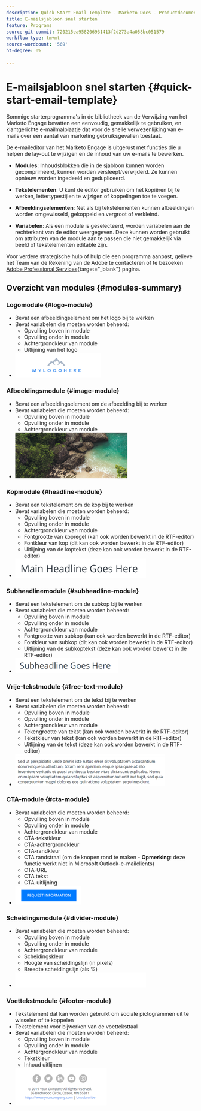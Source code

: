 ```yaml
---
description: Quick Start Email Template - Marketo Docs - Productdocumentatie
title: E-mailsjabloon snel starten
feature: Programs
source-git-commit: 720215ea958206931413f2d273a4a058bc051579
workflow-type: tm+mt
source-wordcount: '569'
ht-degree: 0%

---
```


# E-mailsjabloon snel starten {#quick-start-email-template}

Sommige starterprogramma&#39;s in de bibliotheek van de Verwijzing van het Marketo Engage bevatten een eenvoudig, gemakkelijk te gebruiken, en klantgerichte e-mailmalplaatje dat voor de snelle verwezenlijking van e-mails over een aantal van marketing gebruiksgevallen toestaat.

De e-maileditor van het Marketo Engage is uitgerust met functies die u helpen de lay-out te wijzigen en de inhoud van uw e-mails te bewerken.

* **Modules**: Inhoudsblokken die in de sjabloon kunnen worden gecomprimeerd, kunnen worden versleept/verwijderd. Ze kunnen opnieuw worden ingedeeld en gedupliceerd.

* **Tekstelementen**: U kunt de editor gebruiken om het kopiëren bij te werken, lettertypestijlen te wijzigen of koppelingen toe te voegen.

* **Afbeeldingselementen**: Net als bij tekstelementen kunnen afbeeldingen worden omgewisseld, gekoppeld en vergroot of verkleind.

* **Variabelen**: Als een module is geselecteerd, worden variabelen aan de rechterkant van de editor weergegeven. Deze kunnen worden gebruikt om attributen van de module aan te passen die niet gemakkelijk via beeld of tekstelementen editable zijn.

Voor verdere strategische hulp of hulp die een programma aanpast, gelieve het Team van de Rekening van de Adobe te contacteren of te bezoeken [Adobe Professional Services](https://business.adobe.com/customers/consulting-services/main.html){target="_blank"} pagina.

## Overzicht van modules {#modules-summary}

### Logomodule {#logo-module}

* Bevat een afbeeldingselement om het logo bij te werken
* Bevat variabelen die moeten worden beheerd:
   * Opvulling boven in module
   * Opvulling onder in module
   * Achtergrondkleur van module
   * Uitlijning van het logo
* ![](assets/quick-start-email-template-1.png)

### Afbeeldingsmodule {#image-module}

* Bevat een afbeeldingselement om de afbeelding bij te werken
* Bevat variabelen die moeten worden beheerd:
   * Opvulling boven in module
   * Opvulling onder in module
   * Achtergrondkleur van module
* ![](assets/quick-start-email-template-2.png)

### Kopmodule {#headline-module}

* Bevat een tekstelement om de kop bij te werken
* Bevat variabelen die moeten worden beheerd:
   * Opvulling boven in module
   * Opvulling onder in module
   * Achtergrondkleur van module
   * Fontgrootte van kopregel (kan ook worden bewerkt in de RTF-editor)
   * Fontkleur van kop (dit kan ook worden bewerkt in de RTF-editor)
   * Uitlijning van de koptekst (deze kan ook worden bewerkt in de RTF-editor)
* ![](assets/quick-start-email-template-3.png)

### Subheadlinemodule {#subheadline-module}

* Bevat een tekstelement om de subkop bij te werken
* Bevat variabelen die moeten worden beheerd:
   * Opvulling boven in module
   * Opvulling onder in module
   * Achtergrondkleur van module
   * Fontgrootte van subkop (kan ook worden bewerkt in de RTF-editor)
   * Fontkleur van subkop (dit kan ook worden bewerkt in de RTF-editor)
   * Uitlijning van de subkoptekst (deze kan ook worden bewerkt in de RTF-editor)
* ![](assets/quick-start-email-template-4.png)

### Vrije-tekstmodule {#free-text-module}

* Bevat een tekstelement om de tekst bij te werken
* Bevat variabelen die moeten worden beheerd:
   * Opvulling boven in module
   * Opvulling onder in module
   * Achtergrondkleur van module
   * Tekengrootte van tekst (kan ook worden bewerkt in de RTF-editor)
   * Tekstkleur van tekst (kan ook worden bewerkt in de RTF-editor)
   * Uitlijning van de tekst (deze kan ook worden bewerkt in de RTF-editor)
* ![](assets/quick-start-email-template-5.png)

### CTA-module {#cta-module}

* Bevat variabelen die moeten worden beheerd:
   * Opvulling boven in module
   * Opvulling onder in module
   * Achtergrondkleur van module
   * CTA-tekstkleur
   * CTA-achtergrondkleur
   * CTA-randkleur
   * CTA randstraal (om de knopen rond te maken - **Opmerking**: deze functie werkt niet in Microsoft Outlook-e-mailclients)
   * CTA-URL
   * CTA tekst
   * CTA-uitlijning
* ![](assets/quick-start-email-template-6.png)

### Scheidingsmodule {#divider-module}

* Bevat variabelen die moeten worden beheerd:
   * Opvulling boven in module
   * Opvulling onder in module
   * Achtergrondkleur van module
   * Scheidingskleur
   * Hoogte van scheidingslijn (in pixels)
   * Breedte scheidingslijn (als %)
* ![](assets/quick-start-email-template-7.png)

### Voettekstmodule {#footer-module}

* Tekstelement dat kan worden gebruikt om sociale pictogrammen uit te wisselen of te koppelen
* Tekstelement voor bijwerken van de voetteksttaal
* Bevat variabelen die moeten worden beheerd:
   * Opvulling boven in module
   * Opvulling onder in module
   * Achtergrondkleur van module
   * Tekstkleur
   * Inhoud uitlijnen
* ![](assets/quick-start-email-template-8.png)
